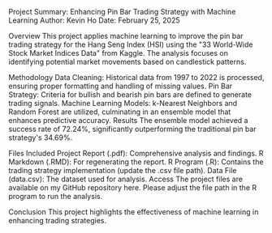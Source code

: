 Project Summary: Enhancing Pin Bar Trading Strategy with Machine Learning
Author: Kevin Ho
Date: February 25, 2025

Overview
This project applies machine learning to improve the pin bar trading strategy for the Hang Seng Index (HSI) using the "33 World-Wide Stock Market Indices Data" from Kaggle. The analysis focuses on identifying potential market movements based on candlestick patterns.

Methodology
Data Cleaning: Historical data from 1997 to 2022 is processed, ensuring proper formatting and handling of missing values.
Pin Bar Strategy: Criteria for bullish and bearish pin bars are defined to generate trading signals.
Machine Learning Models: k-Nearest Neighbors and Random Forest are utilized, culminating in an ensemble model that enhances predictive accuracy.
Results
The ensemble model achieved a success rate of 72.24%, significantly outperforming the traditional pin bar strategy's 34.69%.

Files Included
Project Report (.pdf): Comprehensive analysis and findings.
R Markdown (.RMD): For regenerating the report.
R Program (.R): Contains the trading strategy implementation (update the .csv file path).
Data File (data.csv): The dataset used for analysis.
Access
The project files are available on my GitHub repository here. Please adjust the file path in the R program to run the analysis.

Conclusion
This project highlights the effectiveness of machine learning in enhancing trading strategies.
